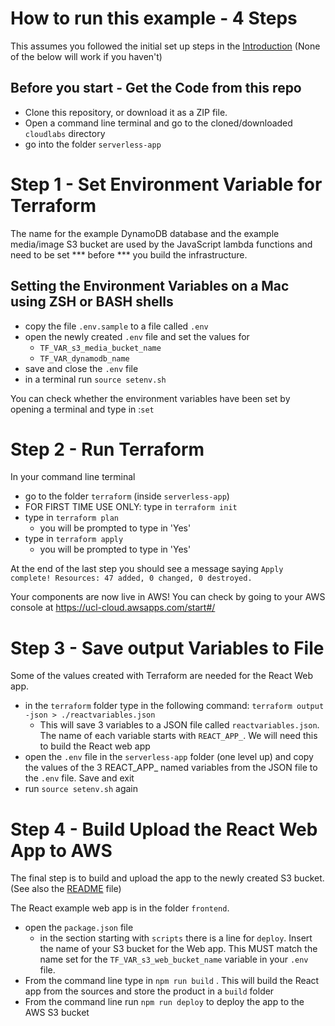 # How to run this example - 4 Steps
This assumes you followed the initial set up steps in the [Introduction](../Introduction.md)
(None of the below will work if you haven't)

## Before you start - Get the Code from this repo
- Clone this repository, or download it as a ZIP file.
- Open a command line terminal and go to the cloned/downloaded ```cloudlabs``` directory
- go into the folder ```serverless-app```

# Step 1 - Set Environment Variable for Terraform
The name for the example DynamoDB database and the example media/image S3 bucket are used by the JavaScript lambda functions and need to be set *** before *** you build the infrastructure.

## Setting the Environment Variables on a Mac using ZSH or BASH shells

- copy the file ```.env.sample``` to a file called ```.env```
- open the newly created ```.env``` file and set the values for
   - ```TF_VAR_s3_media_bucket_name```
   - ```TF_VAR_dynamodb_name```
- save and close the ```.env``` file
- in a terminal run ```source setenv.sh```

You can check whether the environment variables have been set by opening a terminal and type in :```set```

# Step 2 - Run Terraform
In your command line terminal
- go to the folder ```terraform``` (inside ```serverless-app```)
- FOR FIRST TIME USE ONLY: type in ```terraform init```
- type in ```terraform plan```
   - you will be prompted to type in 'Yes'
- type in ```terraform apply```
   - you will be prompted to type in 'Yes'

At the end of the last step you should see a message saying
```Apply complete! Resources: 47 added, 0 changed, 0 destroyed.```

Your components are now live in AWS! You can check by going to your AWS console at https://ucl-cloud.awsapps.com/start#/ 

# Step 3 - Save output Variables to File
Some of the values created with Terraform are needed for the React Web app.
- in the ```terraform``` folder type in the following command: ```terraform output -json > ./reactvariables.json``` 
   - This will save 3 variables to a JSON file called ```reactvariables.json```. The name of each variable starts with ```REACT_APP_```. We will need this to build the React web app
- open the ```.env``` file in the ```serverless-app``` folder (one level up) and copy the values of the 3 REACT_APP_ named variables from the JSON file to the ```.env``` file. Save and exit
- run ```source setenv.sh``` again


# Step 4 - Build Upload the React Web App to AWS
The final step is to build and upload the app to the newly created S3 bucket.
(See also the [README](./frontend/README.md) file)

The React example web app is in the folder ```frontend```.

- open the ```package.json``` file
   - in the section starting with ```scripts``` there is a line for ```deploy```. Insert the name of your S3 bucket for the Web app. This MUST match the name set for the ```TF_VAR_s3_web_bucket_name``` variable in your ```.env``` file.  
- From the command line type in ```npm run build``` . This will build the React app from the sources and store the product in a ```build``` folder
- From the command line run ```npm run deploy``` to deploy the app to the AWS S3 bucket  





